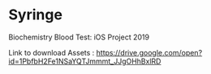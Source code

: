 # Syringe

Biochemistry Blood Test: iOS Project 2019

Link to download Assets :  https://drive.google.com/open?id=1PbfbH2Fe1NSaYQTJmmmt_JJgOHhBxlRD
